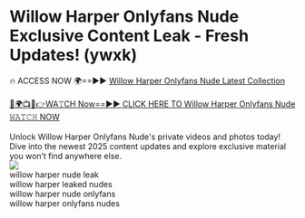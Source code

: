 # Willow Harper Onlyfans Nude Exclusive Content Leak - Fresh Updates! (ywxk)

🔥 ACCESS NOW 🌍==►► <a href="https://tinyurl.com/2mz8nhtm" rel="nofollow">Willow Harper Onlyfans Nude Latest Collection</a>
<br><br>
[🔴🌍📺📱👉WA𝚃CH Now==►► CLICK HERE TO Willow Harper Onlyfans Nude 𝚆𝙰𝚃𝙲𝙷 NOW](https://tinyurl.com/2mz8nhtm)
<br><br>
Unlock Willow Harper Onlyfans Nude's private videos and photos today! Dive into the newest 2025 content updates and explore exclusive material you won’t find anywhere else.
<br>
<a href="https://tinyurl.com/2mz8nhtm" rel="nofollow" data-target="animated-image.originalLink"><img src="https://camo.githubusercontent.com/8a4f000d20f83aca3bf7ec5f350d767afa0574a8a352519fd8cfa583a6f93a33/68747470733a2f2f692e696d6775722e636f6d2f644a486b345a712e676966" data-canonical-src="https://i.imgur.com/dJHk4Zq.gif" style="max-width: 100%; display: inline-block;" data-target="animated-image.originalImage"></a>
<br>
willow harper nude leak<br>
willow harper leaked nudes<br>
willow harper nude onlyfans<br>
willow harper onlyfans nudes